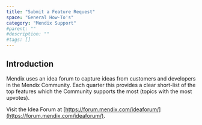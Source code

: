 ```yaml
---
title: "Submit a Feature Request"
space: "General How-To's"
category: "Mendix Support"
#parent: ""
#description: ""
#tags: []
---
```


## Introduction

Mendix uses an idea forum to capture ideas from customers and developers in the Mendix Community. Each quarter this provides a clear short-list of the top features which the Community supports the most (topics with the most upvotes).

Visit the Idea Forum at [https://forum.mendix.com/ideaforum/](https://forum.mendix.com/ideaforum/).
